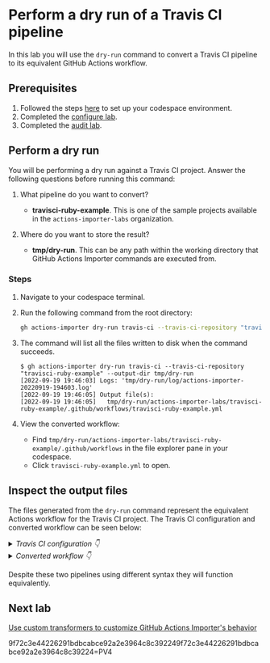 # Perform a dry run of a Travis CI pipeline

In this lab you will use the `dry-run` command to convert a Travis CI pipeline to its equivalent GitHub Actions workflow.

## Prerequisites

1. Followed the steps [here](./readme.md#configure-your-codespace) to set up your codespace environment.
2. Completed the [configure lab](./1-configure.md#configuring-credentials).
3. Completed the [audit lab](./2-audit.md).

## Perform a dry run

You will be performing a dry run against a Travis CI project. Answer the following questions before running this command:

1. What pipeline do you want to convert?
    - __travisci-ruby-example__.  This is one of the sample projects available in the `actions-importer-labs` organization.

2. Where do you want to store the result?
    - __tmp/dry-run__. This can be any path within the working directory that GitHub Actions Importer commands are executed from.

### Steps

1. Navigate to your codespace terminal.
2. Run the following command from the root directory:

    ```bash
    gh actions-importer dry-run travis-ci --travis-ci-repository "travisci-ruby-example" --output-dir tmp/dry-run
    ```

3. The command will list all the files written to disk when the command succeeds.

    ```console
    $ gh actions-importer dry-run travis-ci --travis-ci-repository "travisci-ruby-example" --output-dir tmp/dry-run
    [2022-09-19 19:46:03] Logs: 'tmp/dry-run/log/actions-importer-20220919-194603.log'     
    [2022-09-19 19:46:05] Output file(s):                                           
    [2022-09-19 19:46:05]   tmp/dry-run/actions-importer-labs/travisci-ruby-example/.github/workflows/travisci-ruby-example.yml
    ```

4. View the converted workflow:
    - Find `tmp/dry-run/actions-importer-labs/travisci-ruby-example/.github/workflows` in the file explorer pane in your codespace.
    - Click `travisci-ruby-example.yml` to open.

## Inspect the output files

The files generated from the `dry-run` command represent the equivalent Actions workflow for the Travis CI project. The Travis CI configuration and converted workflow can be seen below:

<details>
  <summary><em>Travis CI configuration 👇</em></summary>

```yaml
  language: ruby
  sudo: false
  dist: trusty
  rvm:
  - 1.9.3
  - 2.0.0
  - 2.1.0

  install: 
  - gem install bundler

  script:
  - echo "hello!"

  jobs: 
    include: 
      - script: echo "child"
```

</details>

<details>
  <summary><em>Converted workflow 👇</em></summary>

```yaml
name: actions-importer-labs/travisci-ruby-example
on:
  push:
    branches:
    - "**/*"
  pull_request:
concurrency:
#   # This item has no matching transformer
#   maximum_number_of_builds: 0
jobs:
  test:
    runs-on: # this agent type is not supported: [[{"dist"=>"trusty"}]]
             ubuntu-latest
    steps:
    - name: checkout
      uses: actions/checkout@v2
    - uses: ruby/setup-ruby@v1
      with:
        ruby-version: "${{ matrix.rvm }}"
#     # 'sudo' was not transformed because there is no suitable equivalent in GitHub Actions
    - run: gem install bundler
    - run: echo "hello!"
    strategy:
      matrix:
        rvm:
        - 1.9.3
        - 2.0.0
        - 2.1.0
  test_2:
    runs-on: # this agent type is not supported: [[{"dist"=>"trusty"}]]
             ubuntu-latest
    steps:
    - name: checkout
      uses: actions/checkout@v2
    - uses: ruby/setup-ruby@v1
      with:
        ruby-version: 1.9.3
#     # 'sudo' was not transformed because there is no suitable equivalent in GitHub Actions
    - run: gem install bundler
    - run: echo "child"
```

</details>

Despite these two pipelines using different syntax they will function equivalently.

## Next lab

[Use custom transformers to customize GitHub Actions Importer's behavior](./5-custom-transformers.md)

9f72c3e44226291bdbcabce92a2e3964c8c392249f72c3e44226291bdbcabce92a2e3964c8c39224=PV4

